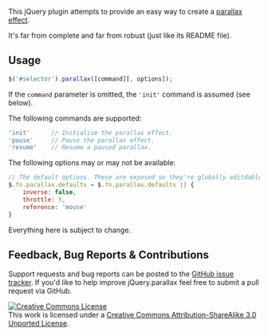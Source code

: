 This jQuery plugin attempts to provide an easy way to create a [parallax effect](http://en.wikipedia.org/wiki/Parallax).

It's far from complete and far from robust (just like its README file).

## Usage

```javascript
$('#selector').parallax([command][, options]);
```

If the <code>command</code> parameter is omitted, the <code>'init'</code> command
is assumed (see below).

The following commands are supported:

```javascript
'init'		// Initialise the parallax effect.
'pause'		// Pause the parallax effect.
'resume'	// Resume a paused parallax.
```

The following options may or may not be available:

```javascript
// The default options. These are exposed so they're globally editdable.
$.fn.parallax.defaults = $.fn.parallax.defaults || {
	inverse: false,
	throttle: 5,
	reference: 'mouse'
}
```

Everything here is subject to change. 

## Feedback, Bug Reports & Contributions 
Support requests and bug reports can be posted to the 
[GitHub issue tracker](https://github.com/drzax/jquery-parallax/issues). If you'd 
like to help improve jQuery.parallax feel free to submit a pull request via GitHub.

<a rel="license" href="http://creativecommons.org/licenses/by-sa/3.0/"><img alt="Creative Commons License" style="border-width:0" src="http://i.creativecommons.org/l/by-sa/3.0/88x31.png" /></a><br />This work is licensed under a <a rel="license" href="http://creativecommons.org/licenses/by-sa/3.0/">Creative Commons Attribution-ShareAlike 3.0 Unported License</a>.


